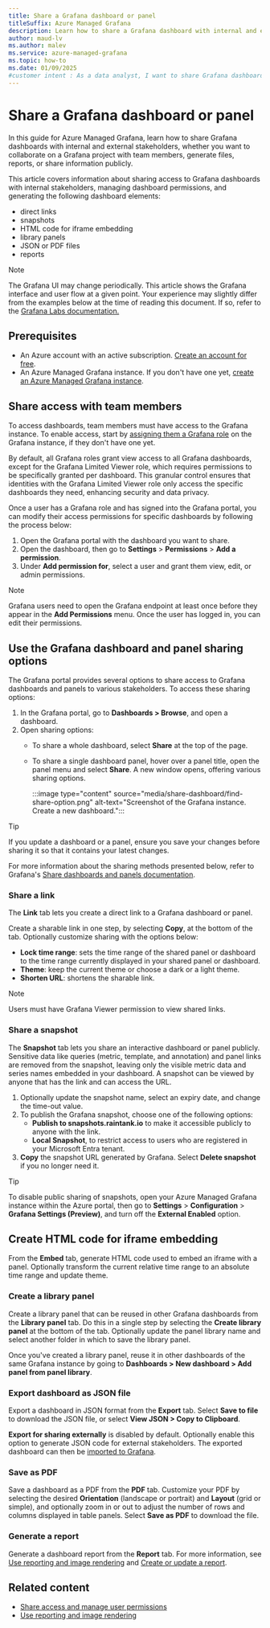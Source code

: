 ```yaml
---
title: Share a Grafana dashboard or panel
titleSuffix: Azure Managed Grafana
description: Learn how to share a Grafana dashboard with internal and external stakeholders, such as customers or partners.
author: maud-lv
ms.author: malev
ms.service: azure-managed-grafana
ms.topic: how-to 
ms.date: 01/09/2025
#customer intent : As a data analyst, I want to share Grafana dashboards and panels with stakeholders.
---
```


# Share a Grafana dashboard or panel

In this guide for Azure Managed Grafana, learn how to share Grafana dashboards with internal and external stakeholders, whether you want to collaborate on a Grafana project with team members, generate files, reports, or share information publicly.

This article covers information about sharing access to Grafana dashboards with internal stakeholders, managing dashboard permissions, and generating the following dashboard elements:

  - direct links
  - snapshots
  - HTML code for iframe embedding
  - library panels
  - JSON or PDF files
  - reports

> [!NOTE]
> The Grafana UI may change periodically. This article shows the Grafana interface and user flow at a given point. Your experience may slightly differ from the examples below at the time of reading this document. If so, refer to the [Grafana Labs documentation.](https://grafana.com/docs/grafana/latest/dashboards/)

## Prerequisites

- An Azure account with an active subscription. [Create an account for free](https://azure.microsoft.com/free).
- An Azure Managed Grafana instance. If you don't have one yet, [create an Azure Managed Grafana instance](./quickstart-managed-grafana-portal.md).

## Share access with team members

To access dashboards, team members must have access to the Grafana instance. To enable access, start by [assigning them a Grafana role](how-to-manage-access-permissions-users-identities.md) on the Grafana instance, if they don't have one yet.

By default, all Grafana roles grant view access to all Grafana dashboards, except for the Grafana Limited Viewer role, which requires permissions to be specifically granted per dashboard. This granular control ensures that identities with the Grafana Limited Viewer role only access the specific dashboards they need, enhancing security and data privacy.

Once a user has a Grafana role and has signed into the Grafana portal, you can modify their access permissions for specific dashboards by following the process below:

1. Open the Grafana portal with the dashboard you want to share.
1. Open the dashboard, then go to **Settings** > **Permissions** > **Add a permission**.
1. Under **Add permission for**, select a user and grant them view, edit, or admin permissions.

> [!NOTE]
> Grafana users need to open the Grafana endpoint at least once before they appear in the **Add Permissions** menu. Once the user has logged in, you can edit their permissions.

## Use the Grafana dashboard and panel sharing options

The Grafana portal provides several options to share access to Grafana dashboards and panels to various stakeholders. To access these sharing options:

1. In the Grafana portal, go to **Dashboards > Browse**, and open a dashboard.
1. Open sharing options:
   - To share a whole dashboard, select **Share** at the top of the page.
   - To share a single dashboard panel, hover over a panel title, open the panel menu and select **Share**. A new window opens, offering various sharing options.

      :::image type="content" source="media/share-dashboard/find-share-option.png" alt-text="Screenshot of the Grafana instance. Create a new dashboard.":::

> [!TIP] 
> If you update a dashboard or a panel, ensure you save your changes before sharing it so that it contains your latest changes.

For more information about the sharing methods presented below, refer to Grafana's [Share dashboards and panels documentation](https://grafana.com/docs/grafana/latest/dashboards/share-dashboards-panels).

### Share a link

The **Link** tab lets you create a direct link to a Grafana dashboard or panel.

Create a sharable link in one step, by selecting **Copy**, at the bottom of the tab. Optionally customize sharing with the options below:

- **Lock time range**: sets the time range of the shared panel or dashboard to the time range currently displayed in your shared panel or dashboard.
- **Theme**: keep the current theme or choose a dark or a light theme.
- **Shorten URL**: shortens the sharable link.

> [!NOTE] 
> Users must have Grafana Viewer permission to view shared links.

### Share a snapshot

The **Snapshot** tab lets you share an interactive dashboard or panel publicly. Sensitive data like queries (metric, template, and annotation) and panel links are removed from the snapshot, leaving only the visible metric data and series names embedded in your dashboard. A snapshot can be viewed by anyone that has the link and can access the URL.

1. Optionally update the snapshot name, select an expiry date, and change the time-out value.
1. To publish the Grafana snapshot, choose one of the following options:
   - **Publish to snapshots.raintank.io** to make it accessible publicly to anyone with the link.
   - **Local Snapshot**, to restrict access to users who are registered in your Microsoft Entra tenant.
1. **Copy** the snapshot URL generated by Grafana. Select **Delete snapshot** if you no longer need it.

> [!TIP]
> To disable public sharing of snapshots, open your Azure Managed Grafana instance within the Azure portal, then go to **Settings** > **Configuration** > **Grafana Settings (Preview)**, and turn off the **External Enabled** option.

## Create HTML code for iframe embedding

From the **Embed** tab, generate HTML code used to embed an iframe with a panel. Optionally transform the current relative time range to an absolute time range and update theme.

### Create a library panel

Create a library panel that can be reused in other Grafana dashboards from the **Library panel** tab. Do this in a single step by selecting the **Create library panel** at the bottom of the tab. Optionally update the panel library name and select another folder in which to save the library panel.

Once you've created a library panel, reuse it in other dashboards of the same Grafana instance by going to **Dashboards > New dashboard > Add panel from panel library**.

### Export dashboard as JSON file

Export a dashboard in JSON format from the **Export** tab. Select **Save to file** to download the JSON file, or select **View JSON > Copy to Clipboard**.

**Export for sharing externally** is disabled by default. Optionally enable this option to generate JSON code for external stakeholders. The exported dashboard can then be [imported to Grafana](how-to-create-dashboard.md#import-a-json-dashboard).

### Save as PDF

Save a dashboard as a PDF from the **PDF** tab. Customize your PDF by selecting the desired **Orientation** (landscape or portrait) and **Layout** (grid or simple), and optionally zoom in or out to adjust the number of rows and columns displayed in table panels. Select **Save as PDF** to download the file.

### Generate a report

Generate a dashboard report from the **Report** tab. For more information, see [Use reporting and image rendering](how-to-use-reporting-and-image-rendering.md) and [Create or update a report](https://grafana.com/docs/grafana/latest/dashboards/create-reports/#create-or-update-a-report).

## Related content

- [Share access and manage user permissions](how-to-manage-access-permissions-users-identities.md)
- [Use reporting and image rendering](how-to-use-reporting-and-image-rendering.md)
